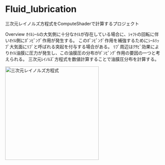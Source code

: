 # Fluid_lubrication
三次元レイノルズ方程式をComputeShaderで計算するプロジェクト

Overview
ｵｲﾙｼｰﾙの大気側に十分なｵｲﾙが存在している場合に、ｼｬﾌﾄの回転に伴いｵｲﾙ側にﾎﾟﾝﾋﾟﾝｸﾞ作用が発生する。
このﾎﾟﾝﾋﾟﾝｸﾞ作用を補強するためにｼｰﾙﾘｯﾌﾟ大気面にﾘﾌﾞと呼ばれる突起を付与する場合がある。
ﾘﾌﾞ周辺はｸｻﾋﾞ効果によりｵｲﾙ油膜に圧力が発生し、この油膜圧の分布がﾎﾟﾝﾋﾟﾝｸﾞ作用の要因の一つと考えられる。
三次元ﾚｲﾉﾙｽﾞ方程式を数値計算することで油膜圧分布を計算する。

<img src="https://user-images.githubusercontent.com/52177886/68758346-ff623d00-0650-11ea-80fe-d8ceb024f23c.jpg" width="300px" alt="三次元レイノルズ方程式">
